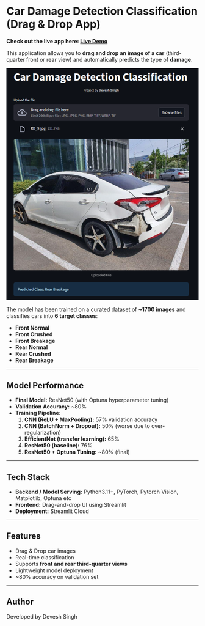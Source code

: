 # Car Damage Detection Classification (Drag & Drop App)

**Check out the live app here:  [Live Demo](https://demonforms-car-damage.streamlit.app/)**

This application allows you to **drag and drop an image of a car** (third-quarter front or rear view) and automatically predicts the type of **damage**.

![App demo image](app_demo.png)

The model has been trained on a curated dataset of **~1700 images** and classifies cars into **6 target classes**:

- **Front Normal**
- **Front Crushed**
- **Front Breakage**
- **Rear Normal**
- **Rear Crushed**
- **Rear Breakage**

---

## Model Performance

- **Final Model:** ResNet50 (with Optuna hyperparameter tuning)
- **Validation Accuracy:** ~80%  
- **Training Pipeline:**
  1. **CNN (ReLU + MaxPooling):** 57% validation accuracy  
  2. **CNN (BatchNorm + Dropout):** 50% (worse due to over-regularization)  
  3. **EfficientNet (transfer learning):** 65%  
  4. **ResNet50 (baseline):** 76%  
  5. **ResNet50 + Optuna Tuning:** ~80% (final)

---

## Tech Stack

- **Backend / Model Serving:** Python3.11+, PyTorch, Pytorch Vision, Matplotlib, Optuna etc
- **Frontend:** Drag-and-drop UI using Streamlit 
- **Deployment:** Streamlit Cloud 

---

## Features

- Drag & Drop car images  
- Real-time classification  
- Supports **front and rear third-quarter views**  
- Lightweight model deployment
- ~80% accuracy on validation set  

---

## Author

Developed by Devesh Singh